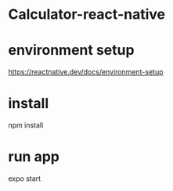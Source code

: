 # Calculator-react-native
# environment setup
https://reactnative.dev/docs/environment-setup

# install
npm install

# run app
expo start
